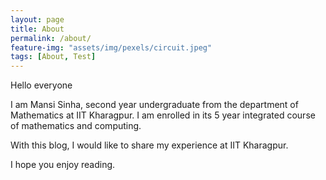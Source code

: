 ```yaml
---
layout: page
title: About
permalink: /about/
feature-img: "assets/img/pexels/circuit.jpeg"
tags: [About, Test]
---
```


Hello everyone

I am Mansi Sinha, second year undergraduate from the department of Mathematics at IIT Kharagpur. I am enrolled in its 5 year integrated course of mathematics and computing.

With this blog, I would like to share my experience at IIT Kharagpur.

I hope you enjoy reading.
 
